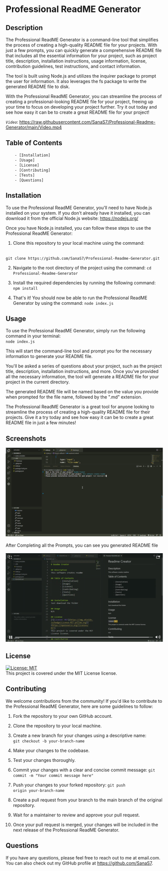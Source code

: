 
# Professional ReadME Generator

## Description
The Professional ReadME Generator is a command-line tool that simplifies the process of creating a high-quality README file for your projects. With just a few prompts, you can quickly generate a comprehensive README file that includes all the essential information for your project, such as project title, description, installation instructions, usage information, license, contribution guidelines, test instructions, and contact information.

The tool is built using Node.js and utilizes the inquirer package to prompt the user for information. It also leverages the fs package to write the generated README file to disk.

With the Professional ReadME Generator, you can streamline the process of creating a professional-looking README file for your project, freeing up your time to focus on developing your project further. Try it out today and see how easy it can be to create a great README file for your project!

<code><i>Video</i></code>: https://raw.githubusercontent.com/SanaS7/Professional-Readme-Generator/main/Video.mp4

## Table of Contents
        - [Installation]
        - [Usage]
        - [License]
        - [Contributing]
        - [Tests]
        - [Questions]

## Installation
To use the Professional ReadME Generator, you'll need to have Node.js installed on your system. If you don't already have it installed, you can download it from the official Node.js website: https://nodejs.org/

Once you have Node.js installed, you can follow these steps to use the Professional ReadME Generator:
1. Clone this repository to your local machine using the command:
<br>
<code>git clone https://github.com/SanaS7/Professional-Readme-Generator.git</code>

2. Navigate to the root directory of the project using the command:
<code>cd Professional-Readme-Generator</code>

3. Install the required dependencies by running the following command:
<code>npm install</code>

4. That's it! You should now be able to run the Professional ReadME Generator by using the command:
<code>node index.js</code>

## Usage
To use the Professional ReadME Generator, simply run the following command in your terminal:<br>
<code>node index.js</code>

This will start the command-line tool and prompt you for the necessary information to generate your README file.

You'll be asked a series of questions about your project, such as the project title, description, installation instructions, and more. Once you've provided all the necessary information, the tool will generate a README file for your project in the current directory.

The generated README file will be named based on the value you provide when prompted for the file name, followed by the ".md" extension.

The Professional ReadME Generator is a great tool for anyone looking to streamline the process of creating a high-quality README file for their projects. Give it a try today and see how easy it can be to create a great README file in just a few minutes!

## Screenshots

![Screenshot](https://raw.githubusercontent.com/SanaS7/Professional-Readme-Generator/main/1.png)<br>
<br>
After Completing all the Prompts, you can see you generated README file<br>
<br>
![Screenshot](https://raw.githubusercontent.com/SanaS7/Professional-Readme-Generator/main/2.png)


## License
[![License: MIT](https://img.shields.io/badge/License-MIT-yellow.svg)](https://opensource.org/licenses/MIT)  
This project is covered under the MIT License license.

## Contributing
We welcome contributions from the community! If you'd like to contribute to the Professional ReadME Generator, here are some guidelines to follow:

1. Fork the repository to your own GitHub account.

2. Clone the repository to your local machine.

3. Create a new branch for your changes using a descriptive name:<br/>
<code>git checkout -b your-branch-name</code>

4. Make your changes to the codebase.

5. Test your changes thoroughly.

6. Commit your changes with a clear and concise commit message:
<code>git commit -m "Your commit message here"</code>

7. Push your changes to your forked repository:
<code>git push origin your-branch-name</code>

8. Create a pull request from your branch to the main branch of the original repository.

9. Wait for a maintainer to review and approve your pull request.

10. Once your pull request is merged, your changes will be included in the next release of the Professional ReadME Generator.


## Questions
If you have any questions, please feel free to reach out to me at email.com. You can also check out my GitHub profile at https://github.com/SanaS7.
    